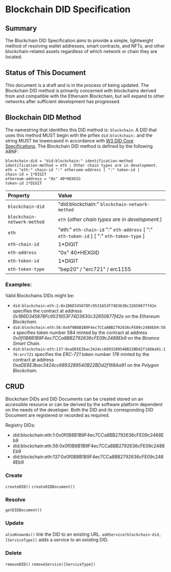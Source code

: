# Blockchain DID Specification

## Summary

The Blockchain DID Specification aims to provide a simple, lightweight method of resolving wallet addresses, smart contracts, and NFTs, and other blockchain-related assets regardless of which network or chain they are located.

## Status of This Document

This document is a draft and is in the process of being updated. The Blockchain DID method is primarily concerned with blockchains derived from and compatible with the Etheruem Blockchain, but will expand to other networks after sufficient development has progressed.

## Blockchain DID Method

The namestring that identifies this DID method is: `blockchain`. A DID that uses this method MUST begin with the prfiex `did:blockchain:` and the string MUST be lowercased in accordance with [W3 DID Core Specifications](https://www.w3.org/TR/did-core). The Blockchain DID method is defined by the following ABNF:

```
blockchain-did = "did:blockchain:" identification-method
identification-method = eth ; Other chain types are in development.
eth = "eth:" chain-id ":" etheruem-address [ ":" token-id ]
chain-id = 1*DIGIT
ethereum-address = "0x" 40*HEXDIG
token-id 1*DIGIT
```

| Property | Value |
|:---|:---|
| `blockchain-did` | "did:blockchain:" `blockchain-network-method` |
| `blockchain-network-method` | `eth` (*other chain types are in development.*) |
| `eth` | "eth:" `eth-chain-id` ":" `eth-address` [ ":" `eth-token-id` ] [ ":" `eth-token-type` ]|
| `eth-chain-id` | 1*DIGIT |
| `eth-address` | "0x" 40*HEXGID |
| `eth-token-id` | 1*DIGIT |
| `eth-token-type` | "bep20" / "erc721" / erc1155 |

### Examples:

Valid Blockchains DIDs might be:

- `did:blockchain:eth:1:0x1B6D345878Fc9531653F74D3630c32650677f42e` specifies the contract at address *0x1B6D345878Fc9531653F74D3630c32650677f42e* on the *Ethereum Blockchain*.
- `did:blockchain:eth:56:0x0f0B8B1B9F4ec7CCa8BB2792636cFE09c2488Eb9:584` specifies token number *584* minted by the contract at address *0x0f0B8B1B9F4ec7CCa8BB2792636cFE09c2488Eb9* on the *Binance Smart Chain*.
- `did:blockchain:eth:137:0xaDE6E3bac3424cc6893289540B22BDd2f168Aa91:176:erc721` specifies the *ERC-721* token number *176* minted by the contract at address *0xaDE6E3bac3424cc6893289540B22BDd2f168Aa91* on the *Polygon Blockchain*.

## CRUD

Blockchain DIDs and DID Documents can be created stored on an accessible resource or can be derived by the software platform dependent on the needs of the developer. Both the DID and its corresponding DID Document are registered or recorded as required.

Registry DIDs:
- did:blockchain:eth:1:0x0f0B8B1B9F4ec7CCa8BB2792636cFE09c2488Eb9
- did:blockchain:eth:56:0x0f0B8B1B9F4ec7CCa8BB2792636cFE09c2488Eb9
- did:blockchain:eth:137:0x0f0B8B1B9F4ec7CCa8BB2792636cFE09c2488Eb9

### Create

`createDID()`
`createDIDDocument()`

### Resolve

`getDIDDocument()`

### Update

`alsoKnownAs()` link the DID to an existing URL.
`addService(blockchain-did, [ServiceType])` adds a service to an existing DID.

### Delete

`removeDID()`
`removeService([ServiceType])`

